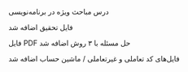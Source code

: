 درس مباحث ویژه در برنامه‌نویسی


فایل تحقیق اضافه شد

فایل PDF حل مسئله با ۳ روش اضافه شد

 فایل‌های کد تعاملی و غیر‌تعاملی / ماشین حساب اضافه شد
